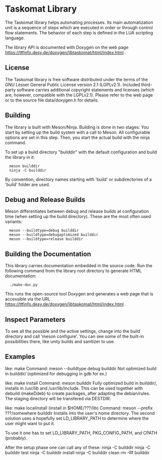 Taskomat Library
================

The Taskomat library helps automating processes. Its main automatization unit is a
sequence of steps which are executed in order or through control flow statements. The
behavior of each step is defined in the LUA scripting language.

The library API is documented with Doxygen on the web page
https://ttfinfo.desy.de/doxygen/libtaskomat/html/index.html .

License
-------
The Taskomat library is free software distributed under the terms of the GNU Lesser
General Public License version 2.1 (LGPLv2.1). Included third-party software carries
additional copyright statements and licenses (which are, however, compatible with the
LGPLv2.1). Please refer to the web page or to the source file data/doxygen.h for details.

Building
--------
The library is built with Meson/Ninja. Building is done in two stages: You start by
setting up the build system with a call to Meson. All configurable options are set in this
step. Then, you start the actual build with the ninja command.

To set up a build directory "builddir" with the default configuration and build the
library in it:

      meson builddir
      ninja -C builddir

By convention, directory names starting with 'build' or subdirectories of a 'build' folder
are used.

Debug and Release Builds
------------------------
Meson differentiates between debug and release builds at configuration time (when setting
up the build directory). These are the most often used variants:

      meson --buildtype=debug builddir
      meson --buildtype=debugoptimized builddir
      meson --buildtype=release builddir

Building the Documentation
--------------------------
This library carries documentation embedded in the source code. Run the following command
from the library root directory to generate HTML documentation:

      ./make-doc.py

This runs the open-source tool Doxygen and generates a web page that is accessible via
the URL https://ttfinfo.desy.de/doxygen/libtaskomat/html/index.html .

Inspect Parameters
------------------
To see all the possible and the active settings, change into the build directory and call
'meson configure'. You can see some of the built-in possibilities there, like unity builds
and sanitizer to use.

Examples
--------
like: make
      Command: meson --buildtype debug builddir
      Not optimized build in builddir/ (optimized for debugging in gdb for ex.)

like: make install
      Command: meson builddir
      Fully optimized build in builddir/, installs in /usr/lib and
      /usr/lib/include.
      This can be used together with debuild (makeDdeb) to create packages, after
      adapting the debian/rules. The staging directory will be transfered via DESTDIR.

like: make localinstall    (install in $HOME/???/lib)
      Command: meson --prefix ???/somewhere builddir
      Installs into the user's home directory. The second solution uses a hopefully set
      LD_LIBRARY_PATH to determine where the user might want to put it.


To use it one has to set LD_LIBRARY_PATH, PKG_CONFIG_PATH, and CPATH (probably).

After the setup phase one can call any of these:
      ninja -C builddir
      ninja -C builddir test
      ninja -C builddir install
      ninja -C builddir clean
      rm -Rf builddir

